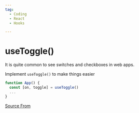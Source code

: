 ```yaml
---
tag:
  - Coding
  - React
  - Hooks

---
```

  
# useToggle()

It is quite common to see switches and checkboxes in web apps.

Implement `useToggle()` to make things easier

```ts
function App() {
  const [on, toggle] = useToggle()
  ...
}
```


[Source From](https://bigfrontend.dev/react/useToggle)

  